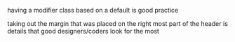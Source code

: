 having a modifier class based on a default is good practice
            
taking out the margin that was placed on the right most part of the header is details
that good designers/coders look for the most